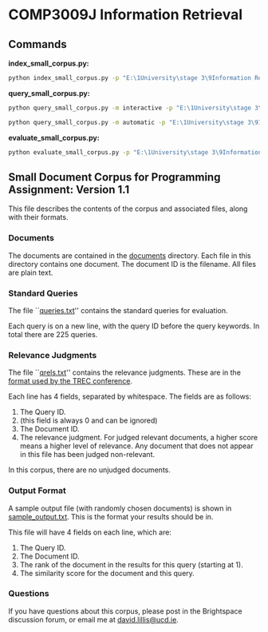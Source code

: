 # COMP3009J Information Retrieval

## Commands

**index_small_corpus.py:**

```cmd
python index_small_corpus.py -p "E:\1University\stage 3\9Information Retrieval\Assignment\comp3009j-corpus-small"
```

**query_small_corpus.py:**

```cmd
python query_small_corpus.py -m interactive -p "E:\1University\stage 3\9Information Retrieval\Assignment\comp3009j-corpus-small"
```

```cmd
python query_small_corpus.py -m automatic -p "E:\1University\stage 3\9Information Retrieval\Assignment\comp3009j-corpus-small"
```

**evaluate_small_corpus.py:**

```cmd
python evaluate_small_corpus.py -p "E:\1University\stage 3\9Information Retrieval\Assignment\comp3009j-corpus-small"
```



## Small Document Corpus for Programming Assignment: Version 1.1

This file describes the contents of the corpus and associated files, along with their formats.

### Documents
The documents are contained in the [documents](documents) directory. Each file in this directory contains one document. The document ID is the filename. All files are plain text.

### Standard Queries
The file ``[queries.txt](files/queries.txt)'' contains the standard queries for evaluation.

Each query is on a new line, with the query ID before the query keywords. In total there are 225 queries.

### Relevance Judgments
The file ``[qrels.txt](files/qrels.txt)'' contains the relevance judgments. These are in the [format used by the TREC conference](https://trec.nist.gov/data/qrels_eng/).

Each line has 4 fields, separated by whitespace. The fields are as follows:

1.	The Query ID.
2.	(this field is always 0 and can be ignored)
3.	The Document ID.
4.	The relevance judgment. For judged relevant documents, a higher score means a higher level of relevance. Any document that does not appear in this file has been judged non-relevant.

In this corpus, there are no unjudged documents.

### Output Format
A sample output file (with randomly chosen documents) is shown in [sample_output.txt](files/sample_output.txt). This is the format your results should be in.

This file will have 4 fields on each line, which are:

1. The Query ID.
2. The Document ID.
3. The rank of the document in the results for this query (starting at 1).
4. The similarity score for the document and this query.

### Questions
If you have questions about this corpus, please post in the Brightspace discussion forum, or email me at [david.lillis@ucd.ie](mailto:david.lilli@ucd.ie).